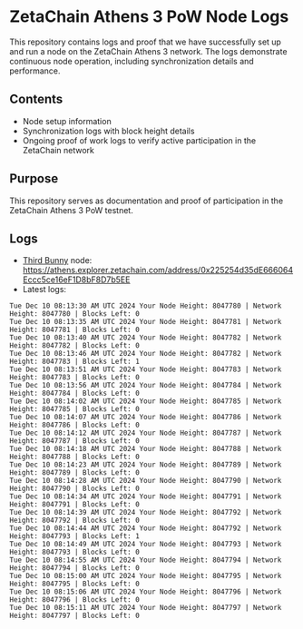 # ZetaChain Athens 3 PoW Node Logs
This repository contains logs and proof that we have successfully set up and run a node on the ZetaChain Athens 3 network. The logs demonstrate continuous node operation, including synchronization details and performance.

## Contents
- Node setup information
- Synchronization logs with block height details
- Ongoing proof of work logs to verify active participation in the ZetaChain network

## Purpose
This repository serves as documentation and proof of participation in the ZetaChain Athens 3 PoW testnet.

## Logs

- [Third Bunny](https://thirdbunny.xyz/) node: https://athens.explorer.zetachain.com/address/0x225254d35dE666064Eccc5ce16eF1D8bF8D7b5EE
- Latest logs:
```
Tue Dec 10 08:13:30 AM UTC 2024 Your Node Height: 8047780 | Network Height: 8047780 | Blocks Left: 0
Tue Dec 10 08:13:35 AM UTC 2024 Your Node Height: 8047781 | Network Height: 8047781 | Blocks Left: 0
Tue Dec 10 08:13:40 AM UTC 2024 Your Node Height: 8047782 | Network Height: 8047782 | Blocks Left: 0
Tue Dec 10 08:13:46 AM UTC 2024 Your Node Height: 8047782 | Network Height: 8047783 | Blocks Left: 1
Tue Dec 10 08:13:51 AM UTC 2024 Your Node Height: 8047783 | Network Height: 8047783 | Blocks Left: 0
Tue Dec 10 08:13:56 AM UTC 2024 Your Node Height: 8047784 | Network Height: 8047784 | Blocks Left: 0
Tue Dec 10 08:14:02 AM UTC 2024 Your Node Height: 8047785 | Network Height: 8047785 | Blocks Left: 0
Tue Dec 10 08:14:07 AM UTC 2024 Your Node Height: 8047786 | Network Height: 8047786 | Blocks Left: 0
Tue Dec 10 08:14:12 AM UTC 2024 Your Node Height: 8047787 | Network Height: 8047787 | Blocks Left: 0
Tue Dec 10 08:14:18 AM UTC 2024 Your Node Height: 8047788 | Network Height: 8047788 | Blocks Left: 0
Tue Dec 10 08:14:23 AM UTC 2024 Your Node Height: 8047789 | Network Height: 8047789 | Blocks Left: 0
Tue Dec 10 08:14:28 AM UTC 2024 Your Node Height: 8047790 | Network Height: 8047790 | Blocks Left: 0
Tue Dec 10 08:14:34 AM UTC 2024 Your Node Height: 8047791 | Network Height: 8047791 | Blocks Left: 0
Tue Dec 10 08:14:39 AM UTC 2024 Your Node Height: 8047792 | Network Height: 8047792 | Blocks Left: 0
Tue Dec 10 08:14:44 AM UTC 2024 Your Node Height: 8047792 | Network Height: 8047793 | Blocks Left: 1
Tue Dec 10 08:14:49 AM UTC 2024 Your Node Height: 8047793 | Network Height: 8047793 | Blocks Left: 0
Tue Dec 10 08:14:55 AM UTC 2024 Your Node Height: 8047794 | Network Height: 8047794 | Blocks Left: 0
Tue Dec 10 08:15:00 AM UTC 2024 Your Node Height: 8047795 | Network Height: 8047795 | Blocks Left: 0
Tue Dec 10 08:15:06 AM UTC 2024 Your Node Height: 8047796 | Network Height: 8047796 | Blocks Left: 0
Tue Dec 10 08:15:11 AM UTC 2024 Your Node Height: 8047797 | Network Height: 8047797 | Blocks Left: 0
```
